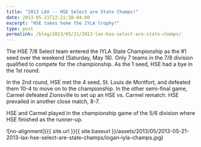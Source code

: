 ```yaml
---
title: "2013 LAX -- HSE Select are State Champs!"
date: 2013-05-21T22:21:38-04:00
excerpt: "HSE takes home the IYLA trophy!"
type: post
permalink: /blog/2013/05/21/2013-lax-hse-select-are-state-champs/
---
```

The HSE 7/8 Select team entered the IYLA State Championship as the #1 seed over the weekend (Saturday, May 18). Only 7 teams in the 7/8 division qualified to compete for the championship. As the 1 seed, HSE had a bye in the 1st round.

In the 2nd round, HSE met the 4 seed, St. Louis de Montfort, and defeated them 10-4 to move on to the championship. In the other semi-final game, Carmel defeated Zionsville to set up an HSE vs. Carmel rematch. HSE prevailed in another close match, 8-7.

HSE and Carmel played in the championship game of the 5/6 division where HSE finished as the runner-up.

![no-alignment]({{ site.url }}{{ site.baseurl }}/assets/2013/05/2013-05-21-2013-lax-hse-select-are-state-champs/logan-iyla-champs.jpg)

